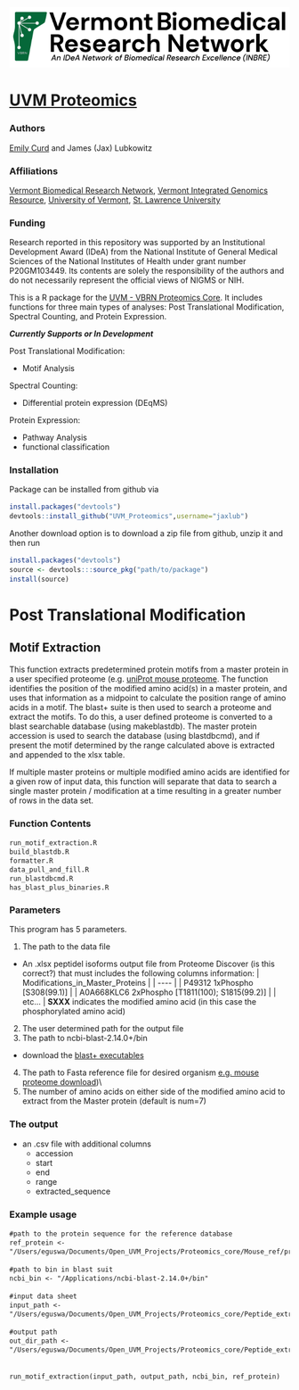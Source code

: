 ![VBRN Logo](/logo_landscape.png)

# [UVM Proteomics](https://vbrn.org/proteomics/)

### Authors
[Emily Curd](https://scholar.google.com/citations?user=uGHWHbgAAAAJ&hl=en&oi=ao) and James (Jax) Lubkowitz

### Affiliations
[Vermont Biomedical Research Network](https://vbrn.org), [Vermont Integrated Genomics Resource](https://www.med.uvm.edu/vigr/home), [University of Vermont](https://www.uvm.edu), [St. Lawrence University](https://www.stlawu.edu)

### Funding
Research reported in this repository was supported by an Institutional Development Award (IDeA) from the National Institute of General Medical Sciences of the National Institutes of Health under grant number P20GM103449. Its contents are solely the responsibility of the authors and do not necessarily represent the official views of NIGMS or NIH.

This is a R package for the [UVM - VBRN Proteomics Core](https://vbrn.org/proteomics/).  It includes functions for three main types of analyses: Post Translational Modification, Spectral Counting, and Protein Expression.

***Currently Supports or In Development***

Post Translational Modification:
  - Motif Analysis
    
Spectral Counting:
  - Differential protein expression (DEqMS)
    
Protein Expression:
  - Pathway Analysis
  - functional classification

### Installation
Package can be installed from github via
```R
install.packages("devtools")
devtools::install_github("UVM_Proteomics",username="jaxlub")
```
Another download option is to download a zip file from github, unzip it and then run
```R
install.packages("devtools")
source <- devtools:::source_pkg("path/to/package")
install(source)
```

# Post Translational Modification

## Motif Extraction

This function extracts predetermined protein motifs from a master protein in a user specified proteome (e.g. [uniProt mouse proteome](https://www.uniprot.org/proteomes?facets=proteome_type:1&query=(organism_id:10090)). The function identifies the position of the modified amino acid(s) in a master protein, and uses that information as a midpoint to calculate the position range of amino acids in a motif. The blast+ suite is then used to search a proteome and extract the motifs. To do this, a user defined proteome is converted to a blast searchable database (using makeblastdb). The master protein accession is used to search the database (using blastdbcmd), and if present the motif determined by the range calculated above is extracted and appended to the xlsx table.

If multiple master proteins or multiple modified amino acids are identified for a given row of input data, this function will separate that data to search a single master protein / modification at a time resulting in a greater number of rows in the data set.

### Function Contents
```
run_motif_extraction.R
build_blastdb.R
formatter.R
data_pull_and_fill.R
run_blastdbcmd.R
has_blast_plus_binaries.R
```

### Parameters
This program has 5 parameters.
1. The path to the data file
- An .xlsx peptidel isoforms output file from Proteome Discover (is this correct?) that must includes the following columns information:
  | Modifications_in_Master_Proteins |
  | ---- |
  | P49312 1xPhospho [S308(99.1)] |
  | A0A668KLC6 2xPhospho [T1811(100); S1815(99.2)] |
  | etc... |
__SXXX__ indicates the modified amino acid (in this case the phosphorylated amino acid)
2. The user determined path for the output file
3. The path to ncbi-blast-2.14.0+/bin
- download the [blast+ executables](https://ftp.ncbi.nlm.nih.gov/blast/executables/blast+/LATEST/)
4. The path to Fasta reference file for desired organism [e.g. mouse proteome download](https://rest.uniprot.org/uniprotkb/stream?download=true&format=fasta&query=%28mouse%29%20AND%20%28model_organism%3A10090%29))\
5. The number of amino acids on either side of the modified amino acid to extract from the Master protein (default is num=7)

### The output  
- an .csv file with additional columns
   - accession
   - start
   - end
   - range
   - extracted_sequence

### Example usage
```
#path to the protein sequence for the reference database
ref_protein <- "/Users/eguswa/Documents/Open_UVM_Projects/Proteomics_core/Mouse_ref/protein.faa"

#path to bin in blast suit
ncbi_bin <- "/Applications/ncbi-blast-2.14.0+/bin"

#input data sheet
input_path <- "/Users/eguswa/Documents/Open_UVM_Projects/Proteomics_core/Peptide_extraction/May222023_Eclipse_2022_138_unnormalized_peptideIsoforms_Bioinformatics.xlsx"

#output path
out_dir_path <- "/Users/eguswa/Documents/Open_UVM_Projects/Proteomics_core/Peptide_extraction/May222023_Eclipse_2022_138_with_extracted_sequence.csv"


run_motif_extraction(input_path, output_path, ncbi_bin, ref_protein)
```
